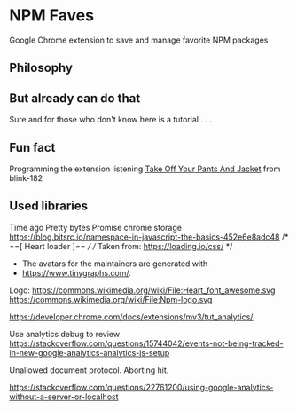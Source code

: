 # NPM Faves
Google Chrome extension to save and manage favorite NPM packages

## Philosophy

## But already can do that
Sure and for those who don't know here is a tutorial
.
.
.


## Fun fact
Programming the extension listening [Take Off Your Pants And Jacket](https://open.spotify.com/album/3nHpBmW5wJXGeC3ojBkpey?si=7lBnojRoS3mCAjRxt223BQ) from blink-182

## Used libraries

Time ago
Pretty bytes
Promise chrome storage
https://blog.bitsrc.io/namespace-in-javascript-the-basics-452e6e8adc48
/* ==[ Heart loader ]== */
/* Taken from: https://loading.io/css/ */
* The avatars for the maintainers are generated with
 * https://www.tinygraphs.com/.

Logo:
 https://commons.wikimedia.org/wiki/File:Heart_font_awesome.svg
 https://commons.wikimedia.org/wiki/File:Npm-logo.svg



 https://developer.chrome.com/docs/extensions/mv3/tut_analytics/


Use analytics debug to review
 https://stackoverflow.com/questions/15744042/events-not-being-tracked-in-new-google-analytics-analytics-js-setup

Unallowed document protocol. Aborting hit.

 https://stackoverflow.com/questions/22761200/using-google-analytics-without-a-server-or-localhost